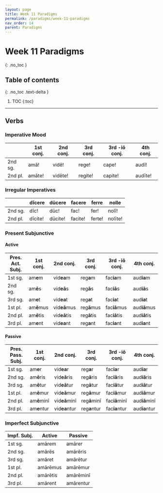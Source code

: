 ```yaml
---
layout: page
title: Week 11 Paradigms
permalink: /paradigms/week-11-paradigms
nav_order: 14
parent: Paradigms
---
```


# Week 11 Paradigms
{: .no_toc }

## Table of contents
{: .no_toc .text-delta }

1. TOC
{:toc}

***

## Verbs

### Imperative Mood

| | 1st conj. | 2nd conj. | 3rd conj. | 3rd -iō conj. | 4th conj. |
| --- | --- | --- | --- | --- | --- |
| 2nd sg. | amā! | vidē! | rege! | cape! | audī! |
| 2nd pl. | amāte! | vidēte! | regite! | capite! | audīte! |

### Irregular Imperatives

| | dīcere | dūcere | facere | ferre | nolle |
| --- | --- | --- | --- | --- | --- |
| 2nd sg. | dīc! | dūc! | fac! | fer! | nolī! |
| 2nd pl. | dīcite! | dūcite! | facite! | ferte! | nolīte! |

### Present Subjunctive

#### Active

| Pres. Act. Subj. | 1st conj. | 2nd conj. | 3rd conj. | 3rd -iō conj. | 4th conj. |
| --- | --- | --- | --- | --- | --- |
| 1st sg. | am**e**m | vid**ea**m | reg**a**m | fac**ia**m | aud**ia**m |
| 2nd sg. | am**ē**s | vid**eā**s | reg**ā**s | fac**iā**s | aud**iā**s |
| 3rd sg. | am**e**t | vid**ea**t | reg**a**t | fac**ia**t | aud**ia**t |
| 1st pl. | am**ē**mus | vid**eā**mus | reg**ā**mus | fac**iā**mus | aud**iā**mus |
| 2nd pl. | am**ē**tis | vid**eā**tis | reg**ā**tis | fac**iā**tis | aud**iā**tis |
| 3rd pl. | am**e**nt | vid**ea**nt | reg**a**nt | fac**ia**nt | aud**ia**nt |

#### Passive

| Pres. Pass. Subj. | 1st conj. | 2nd conj. | 3rd conj. | 3rd -iō conj. | 4th conj. |
| --- | --- | --- | --- | --- | --- |
| 1st sg. | am**e**r | vid**ea**r | reg**a**r | fac**ia**r | aud**ia**r |
| 2nd sg. | am**ē**ris | vid**eā**ris | reg**ā**ris | fac**iā**ris | aud**iā**ris |
| 3rd sg. | am**ē**tur | vid**eā**tur | reg**ā**tur | fac**iā**tur | aud**iā**tur |
| 1st pl. | am**ē**mur | vid**eā**mur | reg**ā**mur | fac**iā**mur | aud**iā**mur |
| 2nd pl. | am**ē**minī | vid**eā**minī | reg**ā**minī | fac**iā**minī | aud**iā**minī |
| 3rd pl. | am**e**ntur | vid**ea**ntur | reg**a**ntur | fac**ia**ntur | aud**ia**ntur |

### Imperfect Subjunctive

| Impf. Subj. | Active | Passive |
| --- | --- | --- |
| 1st sg. | amārem | amārer |
| 2nd sg. | amārēs | amārēris |
| 3rd sg. | amāret | amārētur |
| 1st pl. | amārēmus | amārēmur |
| 2nd pl. | amārētis | amārēminī |
| 3rd pl. | amārent | amārentur |